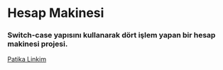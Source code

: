 # Hesap Makinesi

### Switch-case yapısını kullanarak dört işlem yapan bir hesap makinesi projesi.

[Patika Linkim](https://app.patika.dev/burakkartalq7)
